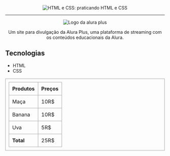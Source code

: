 <p align="center"> <img src="https://imgur.com/BASzVop.png" alt="HTML e CSS: praticando HTML e CSS"> </p>

<hr>

<p align="center"> <img src="https://github.com/MonicaHillman/aluraplus/blob/aula04/img/Logo.png?raw=true" alt="Logo da alura plus"> </p>
<p align="center">Um site para divulgação da Alura Plus, uma plataforma de streaming com os conteúdos educacionais da Alura.</p>

## Tecnologias
* HTML
* CSS
<table class="tabela">
    <thead>
        <tr>
            <th>Produtos</th>
            <th>Preços</th>
        </tr>
    </thead>
    <tbody>
        <tr>
            <td>Maça</td>
            <td>10R$</td>
        </tr>
        <tr>
            <td>Banana</td>
            <td>10R$</td>
        </tr>
        <tr>
            <td>Uva</td>
            <td>5R$</td>
        </tr>
    </tbody>
    <tfoot>
        <tr>
            <th>Total</th>
            <td>25R$</td>
        </tr>
    </tfoot>
</table>

<style>
    .tabela, th, td{
        border-collapse:collapse;
        padding: 10px;
        text-align: left;
        border: 1px solid rgb(160 160 160);
    }
</style>